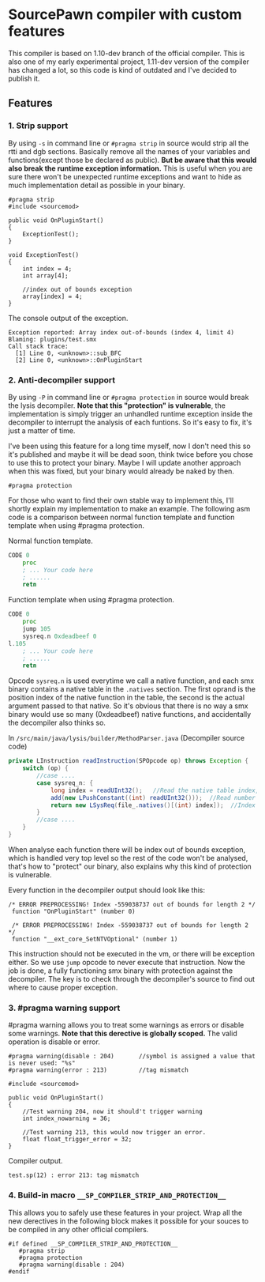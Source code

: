 # SourcePawn compiler with custom features

This compiler is based on 1.10-dev branch of the official compiler. This is also one of my early experimental project, 1.11-dev version of the compiler has changed a lot, so this code is kind of outdated and I've decided to publish it.

## Features
### 1. Strip support 
By using `-s` in command line or `#pragma strip` in source would strip all the rtti and dgb sections. Basically remove all the names of your variables and functions(except those be declared as public). **But be aware that this would also break the runtime exception information.** This is useful when you are sure there won't be unexpected runtime exceptions and want to hide as much implementation detail as possible in your binary.
```sp
#pragma strip
#include <sourcemod>

public void OnPluginStart()
{
    ExceptionTest();
}

void ExceptionTest()
{
    int index = 4;
    int array[4];
    
    //index out of bounds exception
    array[index] = 4;
}
```
The console output of the exception.
```
Exception reported: Array index out-of-bounds (index 4, limit 4)
Blaming: plugins/test.smx
Call stack trace:
  [1] Line 0, <unknown>::sub_BFC
  [2] Line 0, <unknown>::OnPluginStart
```
  
### 2. Anti-decompiler support
By using `-P` in command line or `#pragma protection` in source would break the lysis decompiler. **Note that this "protection" is vulnerable**, the implementation is simply trigger an unhandled runtime exception inside the decompiler to interrupt the analysis of each funtions. So it's easy to fix, it's just a matter of time. 
  
I've been using this feature for a long time myself, now I don't need this so it's published and maybe it will be dead soon, think twice before you chose to use this to protect your binary. Maybe I will update another approach when this was fixed, but your binary would already be naked by then.
```sp
#pragma protection
```
For those who want to find their own stable way to implement this, I'll shortly explain my implementation to make an example. The following asm code is a comparison between normal function template and function template when using #pragma protection.   

Normal function template.
```asm
CODE 0	
	proc	
	; ... Your code here
	; ......
	retn
```
Function template when using #pragma protection.
```asm
CODE 0	
	proc	
	jump 105
	sysreq.n 0xdeadbeef 0
l.105	
	; ... Your code here
	; ......
	retn
```

Opcode `sysreq.n` is used everytime we call a native function, and each smx binary contains a native table in the `.natives` section. The first oprand is the position index of the native function in the table, the second is the actual argument passed to that native. So it's obvious that there is no way a smx binary would use so many (0xdeadbeef) native functions, and accidentally the decompiler also thinks so.   
  
In `/src/main/java/lysis/builder/MethodParser.java` (Decompiler source code)
```java
private LInstruction readInstruction(SPOpcode op) throws Exception {
	switch (op) {
		//case ....
		case sysreq_n: {
			long index = readUInt32();   //Read the native table index, which is 0xdeadbeef
			add(new LPushConstant((int) readUInt32()));  //Read number of arguments
			return new LSysReq(file_.natives()[(int) index]);  //Index out of bounds exception
		}
		//case ....
	}
}
```

When analyse each function there will be index out of bounds exception, which is handled very top level so the rest of the code won't be analysed, that's how to "protect" our binary, also explains why this kind of protection is vulnerable.
 
Every function in the decompiler output should look like this:
```
/* ERROR PREPROCESSING! Index -559038737 out of bounds for length 2 */
 function "OnPluginStart" (number 0)
 
 /* ERROR PREPROCESSING! Index -559038737 out of bounds for length 2 */
 function "__ext_core_SetNTVOptional" (number 1)
```

This instruction should not be executed in the vm, or there will be exception either. So we use `jump` opcode to never execute that instruction. Now the job is done, a fully functioning smx binary with protection against the decompiler. The key is to check through the decompiler's source to find out where to cause proper exception.

### 3. #pragma warning support
#pragma warning allows you to treat some warnings as errors or disable some warnings. **Note that this derective is globally scoped.** The valid operation is disable or error.
```sp
#pragma warning(disable : 204)       //symbol is assigned a value that is never used: "%s"
#pragma warning(error : 213)         //tag mismatch

#include <sourcemod>

public void OnPluginStart()
{
    //Test warning 204, now it should't trigger warning
    int index_nowarning = 36;

    //Test warning 213, this would now trigger an error.
    float float_trigger_error = 32;
}

```
Compiler output.
```
test.sp(12) : error 213: tag mismatch
```

### 4. Build-in macro `__SP_COMPILER_STRIP_AND_PROTECTION__`
This allows you to safely use these features in your project. Wrap all the new derectives in the following block makes it possible for your souces to be compiled in any other official compilers.
```sp
#if defined __SP_COMPILER_STRIP_AND_PROTECTION__
   #pragma strip
   #pragma protection
   #pragma warning(disable : 204)
#endif
```
